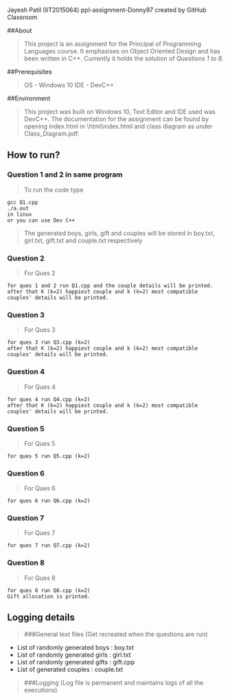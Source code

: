 Jayesh Patil (IIT2015064)
ppl-assignment-Donny97 created by GitHub Classroom

##About

>This project is an assignment for the Principal of Programming Languages course. It emphasises on Object Oriented Design and has been written in C++. Currently it holds the solution of *Questions 1 to 8.*

##Prerequisites
> OS - Windows 10
> IDE - DevC++

##Environment
>This project was built on Windows 10, Text Editor and IDE used was DevC++.
The documentation for the assignment can be found by opening index.html in \html\index.html and class diagram as under Class_Diagram.pdf.

## How to run?


### Question 1 and 2 in same program
>To run the code type
```
gcc Q1.cpp 
./a.out
in linux
or you can use Dev C++
```
>The generated boys, girls, gift and couples will be stored in boy.txt, girl.txt, gift.txt and couple.txt respectively
  
### Question 2
>For Ques 2 
```
for ques 1 and 2 run Q1.cpp and the couple details will be printed.
after that K (k=2) happiest couple and k (k=2) most compatible couples' details will be printed.
```
### Question 3
>For Ques 3 
```
for ques 3 run Q3.cpp (k=2)
after that K (k=2) happiest couple and k (k=2) most compatible couples' details will be printed.
```
### Question 4
>For Ques 4 
```
for ques 4 run Q4.cpp (k=2)
after that K (k=2) happiest couple and k (k=2) most compatible couples' details will be printed.
```
### Question 5
>For Ques 5
```
for ques 5 run Q5.cpp (k=2)
```
### Question 6
>For Ques 6 
```
for ques 6 run Q6.cpp (k=2)
```
### Question 7
>For Ques 7 
```
for ques 7 run Q7.cpp (k=2)
```
### Question 8
>For Ques 8 
```
for ques 8 run Q8.cpp (k=2)
Gift allocation is printed.
```

## Logging details
> ###General text files (Get recreated when the questions are run)
  * List of randomly generated boys : boy.txt
  * List of randomly generated girls : girl.txt
  * List of randomly generated gifts : gift.cpp
  * List of generated couples : couple.txt
 >###Logging (Log file is permanent and maintains logs of all the executions)

 
